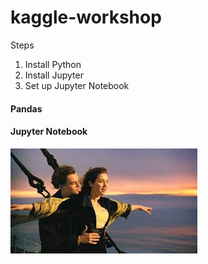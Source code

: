 # kaggle-workshop


Steps

1. Install Python 
2. Install Jupyter 
3. Set up Jupyter Notebook






#### Pandas


#### Jupyter Notebook


![ Titanic ](/source/titanic.jpeg)
